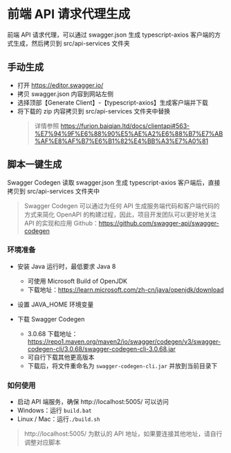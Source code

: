 # 前端 API 请求代理生成

前端 API 请求代理，可以通过 swagger.json 生成 typescript-axios 客户端的方式生成，然后拷贝到 src/api-services 文件夹

## 手动生成

- 打开 https://editor.swagger.io/
- 拷贝 swagger.json 内容到网站左侧
- 选择顶部【Generate Client】-【typescript-axios】生成客户端并下载
- 将下载的 zip 内容拷贝到 src/api-services 文件夹中替换
  > 详情参照 https://furion.baiqian.ltd/docs/clientapi#563-%E7%94%9F%E6%88%90%E5%AE%A2%E6%88%B7%E7%AB%AF%E8%AF%B7%E6%B1%82%E4%BB%A3%E7%A0%81

## 脚本一键生成

Swagger Codegen 读取 swagger.json 生成 typescript-axios 客户端后，直接拷贝到 src/api-services 文件夹中

> Swagger Codegen 可以通过为任何 API 生成服务端代码和客户端代码的方式来简化 OpenAPI 的构建过程，因此，项目开发团队可以更好地关注 API 的实现和应用
> Github：https://github.com/swagger-api/swagger-codegen

### 环境准备

- 安装 Java 运行时，最低要求 Java 8

  - 可使用 Microsoft Build of OpenJDK
  - 下载地址：https://learn.microsoft.com/zh-cn/java/openjdk/download

- 设置 JAVA_HOME 环境变量
- 下载 Swagger Codegen

  - 3.0.68 下载地址：https://repo1.maven.org/maven2/io/swagger/codegen/v3/swagger-codegen-cli/3.0.68/swagger-codegen-cli-3.0.68.jar
  - 可自行下载其他更高版本
  - 下载后，将文件重命名为 `swagger-codegen-cli.jar` 并放到当前目录下

### 如何使用

- 启动 API 端服务，确保 http://localhost:5005/ 可以访问
- Windows：运行 `build.bat`
- Linux / Mac：运行`./build.sh`

> http://localhost:5005/ 为默认的 API 地址，如果要连接其他地址，请自行调整对应脚本
